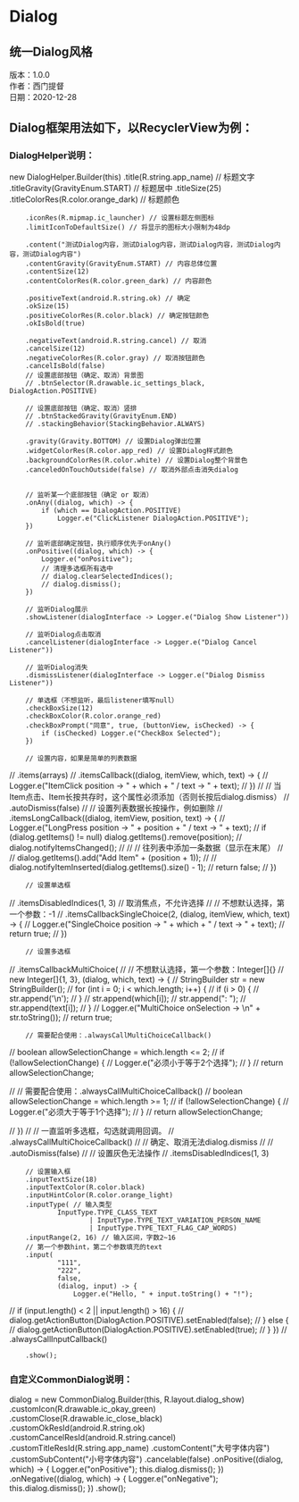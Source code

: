 # Dialog
## 统一Dialog风格

版本：1.0.0<br>
作者：西门提督<br>
日期：2020-12-28

## Dialog框架用法如下，以RecyclerView为例：

### DialogHelper说明：
new DialogHelper.Builder(this)
        .title(R.string.app_name) // 标题文字
        .titleGravity(GravityEnum.START) // 标题居中
        .titleSize(25)
        .titleColorRes(R.color.orange_dark) // 标题颜色

        .iconRes(R.mipmap.ic_launcher) // 设置标题左侧图标
        .limitIconToDefaultSize() // 将显示的图标大小限制为48dp

        .content("测试Dialog内容，测试Dialog内容，测试Dialog内容，测试Dialog内容，测试Dialog内容")
        .contentGravity(GravityEnum.START) // 内容总体位置
        .contentSize(12)
        .contentColorRes(R.color.green_dark) // 内容颜色

        .positiveText(android.R.string.ok) // 确定
        .okSize(15)
        .positiveColorRes(R.color.black) // 确定按钮颜色
        .okIsBold(true)

        .negativeText(android.R.string.cancel) // 取消
        .cancelSize(12)
        .negativeColorRes(R.color.gray) // 取消按钮颜色
        .cancelIsBold(false)
        // 设置底部按钮（确定、取消）背景图
        // .btnSelector(R.drawable.ic_settings_black, DialogAction.POSITIVE)

        // 设置底部按钮（确定、取消）竖排
        // .btnStackedGravity(GravityEnum.END)
        // .stackingBehavior(StackingBehavior.ALWAYS)

        .gravity(Gravity.BOTTOM) // 设置Dialog弹出位置
        .widgetColorRes(R.color.app_red) // 设置Dialog样式颜色
        .backgroundColorRes(R.color.white) // 设置Dialog整个背景色
        .canceledOnTouchOutside(false) // 取消外部点击消失dialog


        // 监听某一个底部按钮（确定 or 取消）
        .onAny((dialog, which) -> {
            if (which == DialogAction.POSITIVE)
                Logger.e("ClickListener DialogAction.POSITIVE");
        })

        // 监听底部确定按钮，执行顺序优先于onAny()
        .onPositive((dialog, which) -> {
            Logger.e("onPositive");
            // 清理多选框所有选中
            // dialog.clearSelectedIndices();
            // dialog.dismiss();
        })

        // 监听Dialog展示
        .showListener(dialogInterface -> Logger.e("Dialog Show Listener"))

        // 监听Dialog点击取消
        .cancelListener(dialogInterface -> Logger.e("Dialog Cancel Listener"))

        // 监听Dialog消失
        .dismissListener(dialogInterface -> Logger.e("Dialog Dismiss Listener"))

        // 单选框（不想监听，最后listener填写null）
        .checkBoxSize(12)
        .checkBoxColor(R.color.orange_red)
        .checkBoxPrompt("同意", true, (buttonView, isChecked) -> {
            if (isChecked) Logger.e("CheckBox Selected");
        })

        // 设置内容，如果是简单的列表数据
//                .items(arrays)
//                .itemsCallback((dialog, itemView, which, text) -> {
//                    Logger.e("ItemClick position -> " + which + " / text -> " + text);
//                })
//                // 当Item点击、Item长按共存时，这个属性必须添加（否则长按后dialog.dismiss）
//                .autoDismiss(false)
//                // 设置列表数据长按操作，例如删除
//                .itemsLongCallback((dialog, itemView, position, text) -> {
//                    Logger.e("LongPress position -> " + position + " / text -> " + text);
//                    if (dialog.getItems() != null) dialog.getItems().remove(position);
//                    dialog.notifyItemsChanged();
//
//                    // 往列表中添加一条数据（显示在末尾）
//                    // dialog.getItems().add("Add Item" + (position + 1));
//                    // dialog.notifyItemInserted(dialog.getItems().size() - 1);
//                    return false;
//                })

        // 设置单选框
//                .itemsDisabledIndices(1, 3) // 取消焦点，不允许选择
//                // 不想默认选择，第一个参数：-1
//                .itemsCallbackSingleChoice(2, (dialog, itemView, which, text) -> {
//                    Logger.e("SingleChoice position -> " + which + " / text -> " + text);
//                    return true;
//                })

        // 设置多选框
//                .itemsCallbackMultiChoice(
//                        // 不想默认选择，第一个参数：Integer[]{}
//                        new Integer[]{1, 3}, (dialog, which, text) -> {
//                            StringBuilder str = new StringBuilder();
//                            for (int i = 0; i < which.length; i++) {
//                                if (i > 0) {
//                                    str.append('\n');
//                                }
//                                str.append(which[i]);
//                                str.append(": ");
//                                str.append(text[i]);
//                            }
//                            Logger.e("MultiChoice onSelection -> \n" + str.toString());
//                            return true;

        // 需要配合使用：.alwaysCallMultiChoiceCallback()
//                            boolean allowSelectionChange = which.length <= 2;
//                            if (!allowSelectionChange) {
//                                Logger.e("必须小于等于2个选择");
//                            }
//                            return allowSelectionChange;

//                            // 需要配合使用：.alwaysCallMultiChoiceCallback()
//                            boolean allowSelectionChange = which.length >= 1;
//                            if (!allowSelectionChange) {
//                                Logger.e("必须大于等于1个选择");
//                            }
//                            return allowSelectionChange;

//                        })
//                // 一直监听多选框，勾选就调用回调。
//                 .alwaysCallMultiChoiceCallback()
//                // 确定、取消无法dialog.dismiss
//                // .autoDismiss(false)
//                // 设置灰色无法操作
//                .itemsDisabledIndices(1, 3)

        // 设置输入框
        .inputTextSize(18)
        .inputTextColor(R.color.black)
        .inputHintColor(R.color.orange_light)
        .inputType( // 输入类型
                InputType.TYPE_CLASS_TEXT
                        | InputType.TYPE_TEXT_VARIATION_PERSON_NAME
                        | InputType.TYPE_TEXT_FLAG_CAP_WORDS)
        .inputRange(2, 16) // 输入区间，字数2~16
        // 第一个参数hint，第二个参数填充的text
        .input(
                "111",
                "222",
                false,
                (dialog, input) -> {
                    Logger.e("Hello, " + input.toString() + "!");
//                            if (input.length() < 2 || input.length() > 16) {
//                                dialog.getActionButton(DialogAction.POSITIVE).setEnabled(false);
//                            } else {
//                                dialog.getActionButton(DialogAction.POSITIVE).setEnabled(true);
//                            }
                })
//                .alwaysCallInputCallback()

        .show();

### 自定义CommonDialog说明：
dialog = new CommonDialog.Builder(this, R.layout.dialog_show)
        .customIcon(R.drawable.ic_okay_green)
        .customClose(R.drawable.ic_close_black)
        .customOkResId(android.R.string.ok)
        .customCancelResId(android.R.string.cancel)
        .customTitleResId(R.string.app_name)
        .customContent("大号字体内容")
        .customSubContent("小号字体内容")
        .cancelable(false)
        .onPositive((dialog, which) -> {
            Logger.e("onPositive");
            this.dialog.dismiss();
        })
        .onNegative((dialog, which) -> {
            Logger.e("onNegative");
            this.dialog.dismiss();
        })
        .show();
